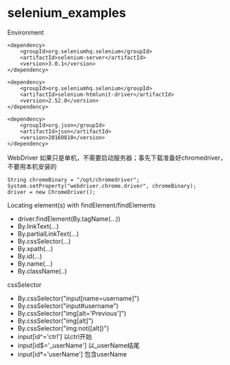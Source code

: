 # selenium_examples

Environment

    <dependency>
        <groupId>org.seleniumhq.selenium</groupId>
        <artifactId>selenium-server</artifactId>
        <version>3.0.1</version>
    </dependency>

    <dependency>
        <groupId>org.seleniumhq.selenium</groupId>
        <artifactId>selenium-htmlunit-driver</artifactId>
        <version>2.52.0</version>
    </dependency>

    <dependency>
        <groupId>org.json</groupId>
        <artifactId>json</artifactId>
        <version>20160810</version>
    </dependency>

WebDriver 如果只是单机，不需要启动服务器；事先下载准备好chromedriver，不要用本机安装的

    String chromeBinary = "/opt/chromedriver";
    System.setProperty("webdriver.chrome.driver", chromeBinary);
    driver = new ChromeDriver();

Locating element(s) with findElement/findElements
* driver.findElement(By.tagName(...))
* By.linkText(...)
* By.partialLinkText(...)
* By.cssSelector(...)
* By.xpath(...)
* By.id(...)
* By.name(...)
* By.className(..)

cssSelector

* By.cssSelector("input[name=username]")
* By.cssSelector("input#username")
* By.cssSelector("img[alt='Previous']")
* By.cssSelector("img[alt]")
* By.cssSelector("img:not([alt])")
* input[id^='ctrl'] 以ctrl开始
* input[id$='_userName'] 以_userName结尾
* input[id*='userName'] 包含userName

  
